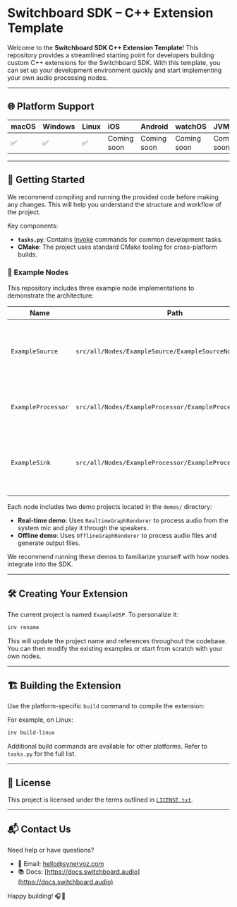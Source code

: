 # Switchboard SDK – C++ Extension Template

Welcome to the **Switchboard SDK C++ Extension Template**! This repository provides a streamlined starting point for developers building custom C++ extensions for the Switchboard SDK. With this template, you can set up your development environment quickly and start implementing your own audio processing nodes.

---

## 🌐 Platform Support

| macOS | Windows | Linux | iOS         | Android     | watchOS     | JVM         | Web         |
| :---- | :------ | :---- | :---------- | :---------- | :---------- | :---------- | :---------- |
| ✅     | ✅       | ✅     | Coming soon | Coming soon | Coming soon | Coming soon | Coming soon |

---

## 🚀 Getting Started

We recommend compiling and running the provided code before making any changes. This will help you understand the structure and workflow of the project.

Key components:
- **`tasks.py`**: Contains [Invoke](https://www.pyinvoke.org/) commands for common development tasks.
- **CMake**: The project uses standard CMake tooling for cross-platform builds.

### 🔧 Example Nodes

This repository includes three example node implementations to demonstrate the architecture:

| Name               | Path                                                      | Description                                                       |
| ------------------ | --------------------------------------------------------- | ----------------------------------------------------------------- |
| `ExampleSource`    | `src/all/Nodes/ExampleSource/ExampleSourceNode.cpp`       | Generates a sine wave with adjustable frequency and amplitude.    |
| `ExampleProcessor` | `src/all/Nodes/ExampleProcessor/ExampleProcessorNode.cpp` | Applies a gain adjustment to the input signal.                    |
| `ExampleSink`      | `src/all/Nodes/ExampleProcessor/ExampleProcessorNode.cpp` | Measures peak input levels and emits events at defined intervals. |

Each node includes two demo projects located in the `demos/` directory:

- **Real-time demo**: Uses `RealtimeGraphRenderer` to process audio from the system mic and play it through the speakers.
- **Offline demo**: Uses `OfflineGraphRenderer` to process audio files and generate output files.

We recommend running these demos to familiarize yourself with how nodes integrate into the SDK.

---

## 🛠 Creating Your Extension

The current project is named `ExampleDSP`. To personalize it:

```bash
inv rename
```

This will update the project name and references throughout the codebase. You can then modify the existing examples or start from scratch with your own nodes.

---

## 🏗 Building the Extension

Use the platform-specific `build` command to compile the extension:

For example, on Linux:

```bash
inv build-linux
```

Additional build commands are available for other platforms. Refer to `tasks.py` for the full list.

---

## 📄 License

This project is licensed under the terms outlined in [`LICENSE.txt`](./LICENSE.txt).

---

## 📬 Contact Us

Need help or have questions?

- 📧 Email: [hello@synervoz.com](mailto:hello@synervoz.com)  
- 📚 Docs: [https://docs.switchboard.audio](https://docs.switchboard.audio)

Happy building! 🎧🚀